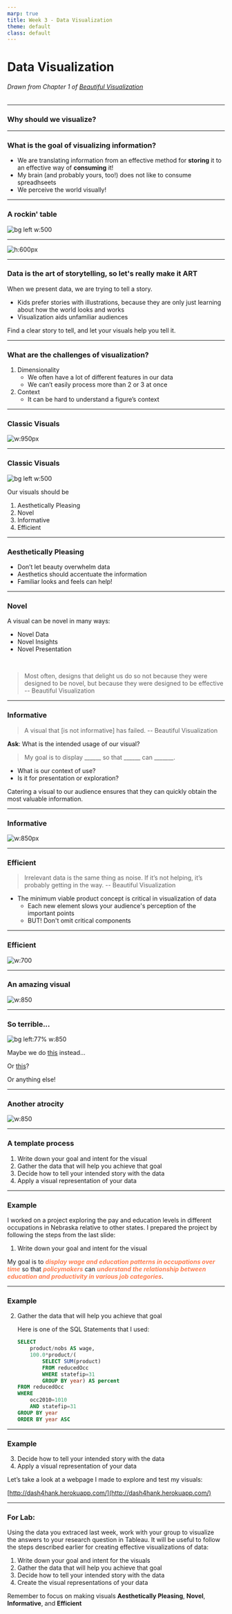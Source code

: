 ```yaml
---
marp: true
title: Week 3 - Data Visualization
theme: default
class: default
---
```


# Data Visualization

###### Drawn from Chapter 1 of [Beautiful Visualization](https://www.amazon.com/Beautiful-Visualization-Looking-through-Practice/dp/1449379869)

---

### Why should we visualize?

---

### What is the goal of visualizing information?

- We are translating information from an effective method for **storing** it to an effective way of **consuming** it!
- My brain (and probably yours, too!) does not like to consume spreadhseets
- We perceive the world visually!

---

### A rockin' table

![bg left w:500](regressionTable.png)

---

![h:600px](expansionEffect.png)


---

### Data is the art of storytelling, so let's really make it ART

When we present data, we are trying to tell a story. 
- Kids prefer stories with illustrations, because they are only just learning about how the world looks and works
- Visualization aids unfamiliar audiences

Find a clear story to tell, and let your visuals help you tell it.

---

### What are the challenges of visualization?

1) Dimensionality
    - We often have a lot of different features in our data
    - We can’t easily process more than 2 or 3 at once
2) Context
    - It can be hard to understand a figure’s context

---

### Classic Visuals

![w:950px](london.png)

---

### Classic Visuals

![bg left w:500](moneyball.png)

Our visuals should be
1. Aesthetically Pleasing
2. Novel
3. Informative
4. Efficient

---

### Aesthetically Pleasing

- Don’t let beauty overwhelm data
- Aesthetics should accentuate the information
- Familiar looks and feels can help!

---

### Novel

A visual can be novel in many ways:

- Novel Data
- Novel Insights
- Novel Presentation

<br>

> Most often, designs that delight us do so not because they were designed to be novel, but because they were designed to be effective -- Beautiful Visualization

---

### Informative

> A visual that [is not informative] has failed. -- Beautiful Visualization

**Ask**: What is the intended usage of our visual?

> My goal is to display ______ so that ______ can _______.

- What is our context of use?
- Is it for presentation or exploration?

Catering a visual to our audience ensures that they can quickly obtain the most valuable information.

---

### Informative

![w:850px](london.png)

---

### Efficient

> Irrelevant data is the same thing as noise. If it’s not helping, it’s probably getting in the way. -- Beautiful Visualization

- The minimum viable product concept is critical in visualization of data
    - Each new element slows your audience's perception of the important points
    - BUT! Don't omit critical components

---

### Efficient

![w:700](moneyball.png)

---

### An amazing visual

![w:850](periodicTable.png)

---

### So terrible...

![bg left:77% w:850](periodicBad.png)

Maybe we do [this](https://github.com/d3/d3/wiki/Gallery) instead...

Or [this](https://python-graph-gallery.com/)?

Or anything else!


---

### Another atrocity

![w:850](worstViz.png)

---

### A template process

1. Write down your goal and intent for the visual
2. Gather the data that will help you achieve that goal
3. Decide how to tell your intended story with the data
4. Apply a visual representation of your data

---
<style scoped>
em {color: coral}
</style>

### Example

I worked on a project exploring the pay and education levels in different occupations in Nebraska relative to other states. I prepared the project by following the steps from the last slide:

1. Write down your goal and intent for the visual

My goal is to ***display wage and education patterns in occupations over time*** so that ***policymakers*** can ***understand the relationship between education and productivity in various job categories***.

---

### Example

2. Gather the data that will help you achieve that goal

    Here is one of the SQL Statements that I used:

    ```sql 
    SELECT 
        product/nobs AS wage, 
        100.0*product/(
            SELECT SUM(product) 
            FROM reducedOcc 
            WHERE statefip=31 
            GROUP BY year) AS percent 
    FROM reducedOcc 
    WHERE 
        occ2010=1010 
        AND statefip=31 
    GROUP BY year 
    ORDER BY year ASC
    ```

---

### Example

3. Decide how to tell your intended story with the data
4. Apply a visual representation of your data

Let’s take a look at a webpage I made to explore and test my visuals:

[http://dash4hank.herokuapp.com/](http://dash4hank.herokuapp.com/)

---

### For Lab:

Using the data you extraced last week, work with your group to visualize the answers to your research question in Tableau. It will be useful to follow the steps described earlier for creating effective visualizations of data:

1. Write down your goal and intent for the visuals
2. Gather the data that will help you achieve that goal
3. Decide how to tell your intended story with the data
4. Create the visual representations of your data

Remember to focus on making visuals **Aesthetically Pleasing**, **Novel**, **Informative**, and **Efficient**

